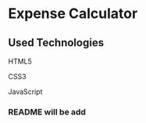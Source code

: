 <h1>Expense Calculator</h1>

<h2>Used Technologies</h2>

<p>HTML5</p>
<p>CSS3</p>
<p>JavaScript</p>

<h3>README will be add</h3>

